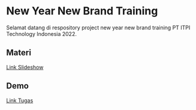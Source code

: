 
# New Year New Brand Training

Selamat datang di respository project new year new brand training PT ITPI Technology Indonesia 2022.



## Materi

[Link Slideshow](https://docs.google.com/presentation/d/1DAzOu9I2lY_XQba1WpKcp71BgVji0YEmIpQCAvgs7w0/edit?usp=sharing)



## Demo

[Link Tugas](https://www.figma.com/file/p342aFViHgI9ZpFmwxiwzY/Test-Coding?node-id=0%3A1&t=BLsNJS91ksa8XO0n-1)

